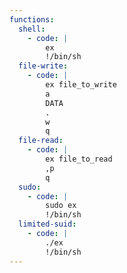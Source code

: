 ```yaml
---
functions:
  shell:
    - code: |
        ex
        !/bin/sh
  file-write:
    - code: |
        ex file_to_write
        a
        DATA
        .
        w
        q
  file-read:
    - code: |
        ex file_to_read
        ,p
        q
  sudo:
    - code: |
        sudo ex
        !/bin/sh
  limited-suid:
    - code: |
        ./ex
        !/bin/sh
---
```

